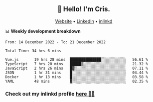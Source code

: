 
<h2 align="center">👋 Hello! I'm Cris.</h2>
<p align="center">
  <a href="https://www.criscunas.dev">Website</a> •
  <a href="https://www.linkedin.com/in/cristophercunas/">LinkedIn</a> •
  <a href="https://www.inlinkd.app">inlinkd</a>
  
</p>


📊 **Weekly development breakdown**
<!--START_SECTION:waka-->

```text
From: 14 December 2022 - To: 21 December 2022

Total Time: 34 hrs 6 mins

Vue.js       19 hrs 28 mins  ██████████████░░░░░░░░░░░   56.61 %
TypeScript   7 hrs 20 mins   █████▒░░░░░░░░░░░░░░░░░░░   21.32 %
JavaScript   2 hrs 26 mins   █▓░░░░░░░░░░░░░░░░░░░░░░░   07.11 %
JSON         1 hr 31 mins    █░░░░░░░░░░░░░░░░░░░░░░░░   04.44 %
Docker       1 hr 13 mins    █░░░░░░░░░░░░░░░░░░░░░░░░   03.58 %
YAML         48 mins         ▓░░░░░░░░░░░░░░░░░░░░░░░░   02.35 %
```

<!--END_SECTION:waka-->

<div> 
  <h3>Check out my inlinkd profile
  <a href="https://www.inlinkd.app/link/cristophercunas">here 👨‍💻</a>
  </h3>
</div>
